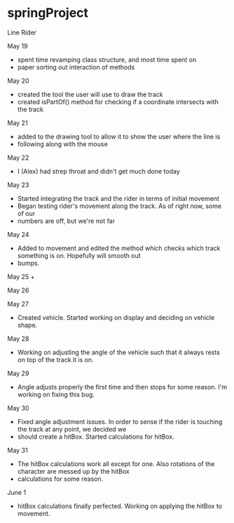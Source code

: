 # springProject
Line Rider

May 19
+ spent time revamping class structure, and most time spent on
+ paper sorting out interaction of methods

May 20
+ created the tool the user will use to draw the track
+ created isPartOf() method for checking if a coordinate intersects with the track

May 21
+ added to the drawing tool to allow it to show the user where the line is
+ following along with the mouse

May 22
+ I (Alex) had strep throat and didn't get much done today

May 23
+ Started integrating the track and the rider in terms of initial movement
+ Began testing rider's movement along the track. As of right now, some of our
+ numbers are off, but we're not far

May 24
+ Added to movement and edited the method which checks which track something is on. Hopefully will smooth out
+ bumps.

May 25
+ 

May 26


May 27
+ Created vehicle. Started working on display and deciding on vehicle shape.

May 28
+ Working on adjusting the angle of the vehicle such that it always rests on top of the track it is on.

May 29
+ Angle adjusts properly the first time and then stops for some reason. I'm working on fixing this bug.

May 30
+ Fixed angle adjustment issues. In order to sense if the rider is touching the track at any point, we decided we
+ should create a hitBox. Started calculations for hitBox.

May 31
+ The hitBox calculations work all except for one. Also rotations of the character are messed up by the hitBox
+ calculations for some reason.

June 1
+ hitBox calculations finally perfected. Working on applying the hitBox to movement.

